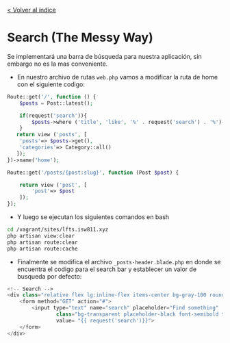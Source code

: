 [< Volver al índice](../index.md)

# Search (The Messy Way)

Se implementará una barra de búsqueda para nuestra aplicación, sin embargo no es la mas conveniente.

- En nuestro archivo de rutas `web.php` vamos a modificar la ruta de home con el siguiente codigo:

```php
Route::get('/', function () {
    $posts = Post::latest();

    if(request('search')){
        $posts->where ('title', 'like', '%' . request('search') . '%')->orWhere('body', 'like', '%' . request('search') . '%');
    }
   return view ('posts', [
    'posts'=> $posts->get(),
    'categories'=> Category::all()
   ]);
})->name('home');

Route::get('/posts/{post:slug}', function (Post $post) {

    return view ('post', [
        'post'=> $post
    ]);
});
```

- Y luego se ejecutan los siguientes comandos en bash

```bash
cd /vagrant/sites/lfts.isw811.xyz
php artisan view:clear
php artisan route:clear
php artisan route:cache
```

- Finalmente se modifica el archivo `_posts-header.blade.php` en donde se encuentra el codigo para el search bar y establecer un valor de busqueda por defecto:

```php
<!-- Search -->
<div class="relative flex lg:inline-flex items-center bg-gray-100 rounded-xl px-3 py-2">
    <form method="GET" action="#">
        <input type="text" name="search" placeholder="Find something"
                class="bg-transparent placeholder-black font-semibold text-sm"
                value= "{{ request('search')}}">
    </form>
</div>
```
